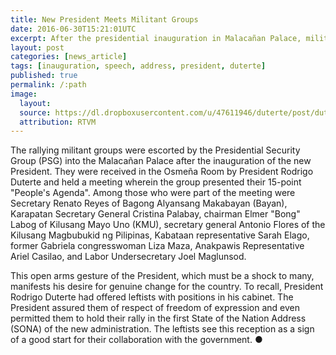 ```yaml
---
title: New President Meets Militant Groups
date: 2016-06-30T15:21:01UTC
excerpt: After the presidential inauguration in Malacañan Palace, militant groups marched towards the venue and was escorted by the Presidential Security Group.
layout: post
categories: [news_article]
tags: [inauguration, speech, address, president, duterte]
published: true
permalink: /:path
image:
  layout:
  source: https://dl.dropboxusercontent.com/u/47611946/duterte/post/duterte_inauguration_multi_sectoral_meeting.png
  attribution: RTVM
---
```


The rallying militant groups were escorted by the Presidential Security Group (PSG) into the Malacañan Palace after the inauguration of the new President.
They were received in the Osmeña Room by President Rodrigo Duterte and held a meeting wherein the group presented their 15-point "People's Agenda".
Among those who were part of the meeting were Secretary Renato Reyes of Bagong Alyansang Makabayan (Bayan), Karapatan Secretary General Cristina Palabay, chairman Elmer "Bong" Labog of Kilusang Mayo Uno (KMU), secretary general Antonio Flores of the Kilusang Magbubukid ng Pilipinas, Kabataan representative Sarah Elago, former Gabriela congresswoman Liza Maza, Anakpawis Representative Ariel Casilao, and Labor Undersecretary Joel Maglunsod.

This open arms gesture of the President, which must be a shock to many, manifests his desire for genuine change for the country.
To recall, President Rodrigo Duterte had offered leftists with positions in his cabinet.
The President assured them of respect of freedom of expression and even permitted them to hold their rally in the first State of the Nation Address (SONA) of the new administration.
The leftists see this reception as a sign of a good start for their collaboration with the government.
&#x25cf;
